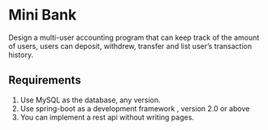 # Mini Bank

Design a multi-user accounting program that can keep track of the amount of users, users can deposit, withdrew, transfer and list user’s transaction history.

## Requirements

1. Use MySQL as the database, any version.
2. Use spring-boot as a development framework , version 2.0 or above
3. You can implement a rest api without writing pages.
